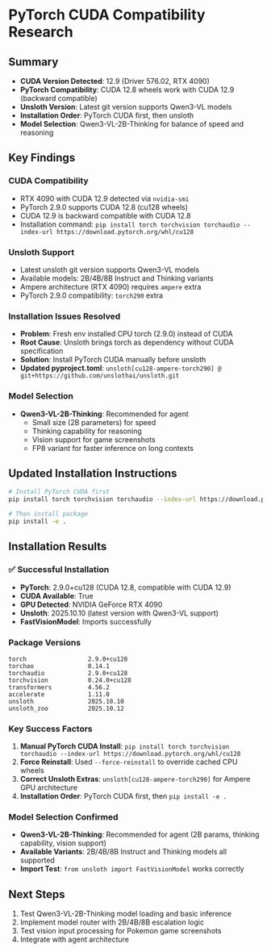 # PyTorch CUDA Compatibility Research

## Summary
- **CUDA Version Detected**: 12.9 (Driver 576.02, RTX 4090)
- **PyTorch Compatibility**: CUDA 12.8 wheels work with CUDA 12.9 (backward compatible)
- **Unsloth Version**: Latest git version supports Qwen3-VL models
- **Installation Order**: PyTorch CUDA first, then unsloth
- **Model Selection**: Qwen3-VL-2B-Thinking for balance of speed and reasoning

## Key Findings

### CUDA Compatibility
- RTX 4090 with CUDA 12.9 detected via `nvidia-smi`
- PyTorch 2.9.0 supports CUDA 12.8 (cu128 wheels)
- CUDA 12.9 is backward compatible with CUDA 12.8
- Installation command: `pip install torch torchvision torchaudio --index-url https://download.pytorch.org/whl/cu128`

### Unsloth Support
- Latest unsloth git version supports Qwen3-VL models
- Available models: 2B/4B/8B Instruct and Thinking variants
- Ampere architecture (RTX 4090) requires `ampere` extra
- PyTorch 2.9.0 compatibility: `torch290` extra

### Installation Issues Resolved
- **Problem**: Fresh env installed CPU torch (2.9.0) instead of CUDA
- **Root Cause**: Unsloth brings torch as dependency without CUDA specification
- **Solution**: Install PyTorch CUDA manually before unsloth
- **Updated pyproject.toml**: `unsloth[cu128-ampere-torch290] @ git+https://github.com/unslothai/unsloth.git`

### Model Selection
- **Qwen3-VL-2B-Thinking**: Recommended for agent
  - Small size (2B parameters) for speed
  - Thinking capability for reasoning
  - Vision support for game screenshots
  - FP8 variant for faster inference on long contexts

## Updated Installation Instructions

```bash
# Install PyTorch CUDA first
pip install torch torchvision torchaudio --index-url https://download.pytorch.org/whl/cu128

# Then install package
pip install -e .
```

## Installation Results

### ✅ Successful Installation
- **PyTorch**: 2.9.0+cu128 (CUDA 12.8, compatible with CUDA 12.9)
- **CUDA Available**: True
- **GPU Detected**: NVIDIA GeForce RTX 4090
- **Unsloth**: 2025.10.10 (latest version with Qwen3-VL support)
- **FastVisionModel**: Imports successfully

### Package Versions
```
torch                 2.9.0+cu128
torchao               0.14.1
torchaudio            2.9.0+cu128
torchvision           0.24.0+cu128
transformers          4.56.2
accelerate            1.11.0
unsloth               2025.10.10
unsloth_zoo           2025.10.12
```

### Key Success Factors
1. **Manual PyTorch CUDA Install**: `pip install torch torchvision torchaudio --index-url https://download.pytorch.org/whl/cu128`
2. **Force Reinstall**: Used `--force-reinstall` to override cached CPU wheels
3. **Correct Unsloth Extras**: `unsloth[cu128-ampere-torch290]` for Ampere GPU architecture
4. **Installation Order**: PyTorch CUDA first, then `pip install -e .`

### Model Selection Confirmed
- **Qwen3-VL-2B-Thinking**: Recommended for agent (2B params, thinking capability, vision support)
- **Available Variants**: 2B/4B/8B Instruct and Thinking models all supported
- **Import Test**: `from unsloth import FastVisionModel` works correctly

## Next Steps
1. Test Qwen3-VL-2B-Thinking model loading and basic inference
2. Implement model router with 2B/4B/8B escalation logic
3. Test vision input processing for Pokemon game screenshots
4. Integrate with agent architecture